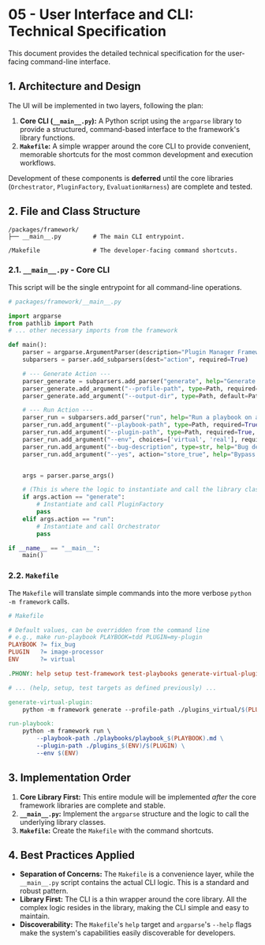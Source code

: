 # 05 - User Interface and CLI: Technical Specification

This document provides the detailed technical specification for the user-facing command-line interface.

## 1. Architecture and Design

The UI will be implemented in two layers, following the plan:
1.  **Core CLI (`__main__.py`):** A Python script using the `argparse` library to provide a structured, command-based interface to the framework's library functions.
2.  **`Makefile`:** A simple wrapper around the core CLI to provide convenient, memorable shortcuts for the most common development and execution workflows.

Development of these components is **deferred** until the core libraries (`Orchestrator`, `PluginFactory`, `EvaluationHarness`) are complete and tested.

## 2. File and Class Structure

```
/packages/framework/
├── __main__.py         # The main CLI entrypoint.

/Makefile               # The developer-facing command shortcuts.
```

### 2.1. `__main__.py` - Core CLI

This script will be the single entrypoint for all command-line operations.

```python
# packages/framework/__main__.py

import argparse
from pathlib import Path
# ... other necessary imports from the framework

def main():
    parser = argparse.ArgumentParser(description="Plugin Manager Framework CLI")
    subparsers = parser.add_subparsers(dest="action", required=True)

    # --- Generate Action ---
    parser_generate = subparsers.add_parser("generate", help="Generate a virtual plugin.")
    parser_generate.add_argument("--profile-path", type=Path, required=True, help="Path to the plugin profile YAML file.")
    parser_generate.add_argument("--output-dir", type=Path, default=Path("./plugins_virtual"), help="Directory to generate the plugin in.")

    # --- Run Action ---
    parser_run = subparsers.add_parser("run", help="Run a playbook on a plugin.")
    parser_run.add_argument("--playbook-path", type=Path, required=True, help="Path to the playbook markdown file.")
    parser_run.add_argument("--plugin-path", type=Path, required=True, help="Path to the plugin directory.")
    parser_run.add_argument("--env", choices=['virtual', 'real'], required=True, help="The execution environment.")
    parser_run.add_argument("--bug-description", type=str, help="Bug description for the fix_bug playbook.")
    parser_run.add_argument("--yes", action="store_true", help="Bypass human-in-the-loop confirmations.")


    args = parser.parse_args()

    # (This is where the logic to instantiate and call the library classes will go)
    if args.action == "generate":
        # Instantiate and call PluginFactory
        pass
    elif args.action == "run":
        # Instantiate and call Orchestrator
        pass

if __name__ == "__main__":
    main()
```

### 2.2. `Makefile`

The `Makefile` will translate simple commands into the more verbose `python -m framework` calls.

```makefile
# Makefile

# Default values, can be overridden from the command line
# e.g., make run-playbook PLAYBOOK=tdd PLUGIN=my-plugin
PLAYBOOK ?= fix_bug
PLUGIN   ?= image-processor
ENV      ?= virtual

.PHONY: help setup test-framework test-playbooks generate-virtual-plugin run-playbook

# ... (help, setup, test targets as defined previously) ...

generate-virtual-plugin:
	python -m framework generate --profile-path ./plugins_virtual/$(PLUGIN)/plugin-profile.yaml

run-playbook:
	python -m framework run \
		--playbook-path ./playbooks/playbook_$(PLAYBOOK).md \
		--plugin-path ./plugins_$(ENV)/$(PLUGIN) \
		--env $(ENV)
```

## 3. Implementation Order

1.  **Core Library First:** This entire module will be implemented *after* the core framework libraries are complete and stable.
2.  **`__main__.py`:** Implement the `argparse` structure and the logic to call the underlying library classes.
3.  **`Makefile`:** Create the `Makefile` with the command shortcuts.

## 4. Best Practices Applied

-   **Separation of Concerns:** The `Makefile` is a convenience layer, while the `__main__.py` script contains the actual CLI logic. This is a standard and robust pattern.
-   **Library First:** The CLI is a thin wrapper around the core library. All the complex logic resides in the library, making the CLI simple and easy to maintain.
-   **Discoverability:** The `Makefile`'s `help` target and `argparse`'s `--help` flags make the system's capabilities easily discoverable for developers.

